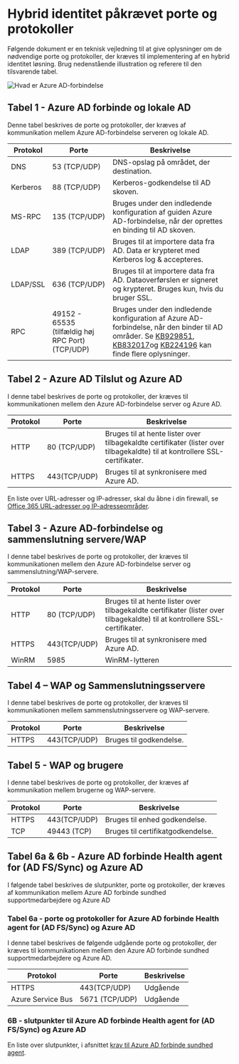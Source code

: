 <properties
    pageTitle="Azure AD Connect: Porte | Microsoft Azure"
    description="Denne side indeholder en teknisk vejledning til side til porte, der er nødvendige for at være åben for Azure AD-forbindelse"
    services="active-directory"
    documentationCenter=""
    authors="billmath"
    manager="femila"
    editor="curtand"/>

<tags
    ms.service="active-directory"
    ms.workload="identity"
    ms.tgt_pltfrm="na"
    ms.devlang="na"
    ms.topic="article"
    ms.date="08/25/2016"
    ms.author="billmath"/>

# <a name="hybrid-identity-required-ports-and-protocols"></a>Hybrid identitet påkrævet porte og protokoller
Følgende dokument er en teknisk vejledning til at give oplysninger om de nødvendige porte og protokoller, der kræves til implementering af en hybrid identitet løsning. Brug nedenstående illustration og referere til den tilsvarende tabel.

![Hvad er Azure AD-forbindelse](./media/active-directory-aadconnect-ports/required1.png)

## <a name="table-1---azure-ad-connect-and-on-premises-ad"></a>Tabel 1 - Azure AD forbinde og lokale AD
Denne tabel beskrives de porte og protokoller, der kræves af kommunikation mellem Azure AD-forbindelse serveren og lokale AD.

Protokol | Porte | Beskrivelse
--------- | --------- |---------
DNS|53 (TCP/UDP)| DNS-opslag på området, der destination.
Kerberos|88 (TCP/UDP)| Kerberos-godkendelse til AD skoven.
MS-RPC |135 (TCP/UDP)| Bruges under den indledende konfiguration af guiden Azure AD-forbindelse, når der oprettes en binding til AD skoven.
LDAP|389 (TCP/UDP)| Bruges til at importere data fra AD. Data er krypteret med Kerberos log & accepteres.
LDAP/SSL|636 (TCP/UDP)| Bruges til at importere data fra AD. Dataoverførslen er signeret og krypteret. Bruges kun, hvis du bruger SSL.
RPC |49152 - 65535 (tilfældig høj RPC Port)(TCP/UDP)| Bruges under den indledende konfiguration af Azure AD-forbindelse, når den binder til AD områder. Se [KB929851](https://support.microsoft.com/kb/929851), [KB832017](https://support.microsoft.com/kb/832017)og [KB224196](https://support.microsoft.com/kb/224196) kan finde flere oplysninger.

## <a name="table-2---azure-ad-connect-and-azure-ad"></a>Tabel 2 - Azure AD Tilslut og Azure AD
I denne tabel beskrives de porte og protokoller, der kræves til kommunikationen mellem den Azure AD-forbindelse server og Azure AD.

Protokol |Porte |Beskrivelse
--------- | --------- |---------
HTTP|80 (TCP/UDP)| Bruges til at hente lister over tilbagekaldte certifikater (lister over tilbagekaldte) til at kontrollere SSL-certifikater.
HTTPS|443(TCP/UDP)| Bruges til at synkronisere med Azure AD.

En liste over URL-adresser og IP-adresser, skal du åbne i din firewall, se [Office 365 URL-adresser og IP-adresseområder](https://support.office.com/article/Office-365-URLs-and-IP-address-ranges-8548a211-3fe7-47cb-abb1-355ea5aa88a2).

## <a name="table-3---azure-ad-connect-and-federation-serverswap"></a>Tabel 3 - Azure AD-forbindelse og sammenslutning servere/WAP
I denne tabel beskrives de porte og protokoller, der kræves til kommunikationen mellem den Azure AD-forbindelse server og sammenslutning/WAP-servere.  

Protokol |Porte |Beskrivelse
--------- | --------- |---------
HTTP|80 (TCP/UDP)| Bruges til at hente lister over tilbagekaldte certifikater (lister over tilbagekaldte) til at kontrollere SSL-certifikater.
HTTPS|443(TCP/UDP)| Bruges til at synkronisere med Azure AD.
WinRM|5985| WinRM-lytteren

## <a name="table-4---wap-and-federation-servers"></a>Tabel 4 – WAP og Sammenslutningsservere
I denne tabel beskrives de porte og protokoller, der kræves til kommunikationen mellem sammenslutningsservere og WAP-servere.

Protokol |Porte |Beskrivelse
--------- | --------- |---------
HTTPS|443(TCP/UDP)| Bruges til godkendelse.

## <a name="table-5---wap-and-users"></a>Tabel 5 - WAP og brugere
I denne tabel beskrives de porte og protokoller, der kræves af kommunikation mellem brugerne og WAP-servere.

Protokol |Porte |Beskrivelse
--------- | --------- |--------- |
HTTPS|443(TCP/UDP)| Bruges til enhed godkendelse.
TCP|49443 (TCP)| Bruges til certifikatgodkendelse.

## <a name="table-6a--6b---azure-ad-connect-health-agent-for-ad-fssync-and-azure-ad"></a>Tabel 6a & 6b - Azure AD forbinde Health agent for (AD FS/Sync) og Azure AD
I følgende tabel beskrives de slutpunkter, porte og protokoller, der kræves af kommunikation mellem Azure AD forbinde sundhed supportmedarbejdere og Azure AD

### <a name="table-6a---ports-and-protocols-for-azure-ad-connect-health-agent-for-ad-fssync-and-azure-ad"></a>Tabel 6a - porte og protokoller for Azure AD forbinde Health agent for (AD FS/Sync) og Azure AD
I denne tabel beskrives de følgende udgående porte og protokoller, der kræves til kommunikationen mellem den Azure AD forbinde sundhed supportmedarbejdere og Azure AD.  

Protokol |Porte  |Beskrivelse
--------- | --------- |--------- |
HTTPS|443(TCP/UDP)| Udgående
Azure Service Bus|5671 (TCP/UDP)| Udgående

### <a name="6b---endpoints-for-azure-ad-connect-health-agent-for-ad-fssync-and-azure-ad"></a>6B - slutpunkter til Azure AD forbinde Health agent for (AD FS/Sync) og Azure AD
En liste over slutpunkter, i afsnittet [krav til Azure AD forbinde sundhed agent](active-directory-aadconnect-health-agent-install.md#requirements).
